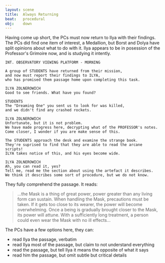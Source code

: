 ```yaml
---
layout: scene
title:  Always Returning
beat:   procedural
obj:    down
---
```



Having come up short, the PCs must now return to Ilya with their findings.
The PCs did find one item of interest, a Medallion,
but Borst and Dolya have split opinions about what to do with it.
Ilya appears to be in posession of the Professor's Grimoire now,
and is studying it intently.

~~~
INT. OBSERVATORY VIEWING PLATFORM - MORNING

A group of STUDENTS have returned from their mission,
and now must report their findings to ILYA,
who has promised them passage home upon completing this task.

ILYA ZOLNEROWICH
Good to see friends. What have you found?

STUDENTS
The "Dreaming One" you sent us to look for was killed,
and we didn't find any crashed rockets.

ILYA ZOLNEROWICH
Unfortunate, but it is not problem.
We have made progress here, decrypting what of the PROFESSOR's notes.
Come closer, I wonder if you are make sense of this.

The STUDENTS approach the desk and examine the strange book.
They're suprised to find that they are able to read the arcane scripts!
ILYA takes notice of this, and his eyes become wide.

ILYA ZOLNEROWICH
Ah, you can read it, yes?
Tell me, read me the section about using the artefact it describes.
We think it describes some sort of procedure, but we do not know.
~~~

They fully comprehend the passage. It reads:

> ...the Mask is a thing of great power, power greater than any living form can sustain.
> When handling the Mask, precautions must be taken.
> If it gets too close to its wearer, the power will become overwhelming.
> Once a being is gradually brought closer to the Mask, its power will attune.
> With a sufficiently long treatment, a person could even wear the Mask with no ill effects...


The PCs have a few options here, they can:

- read Ilya the passage, verbatim
- read Ilya most of the passage, but claim to not understand everything
- read the passage, but tell Ilya it means the opposite of what it says
- read him the passage, but omit subtle but critical details























